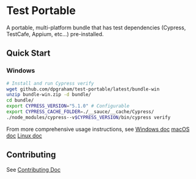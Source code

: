 # Test Portable
A portable, multi-platform bundle that has test dependencies (Cypress, TestCafe, Appium, etc...) pre-installed.

## Quick Start

### Windows
```bash
# Install and run Cypress verify
wget github.com/dpgraham/test-portable/latest/bundle-win
unzip bundle-win.zip -d bundle/
cd bundle/
export CYPRESS_VERSION="5.1.0" # Configurable
export CYPRESS_CACHE_FOLDER=./__sauce/__cache/Cypress/
./node_modules/cypress--v$CYPRESS_VERSION/bin/cypress verify
```

From more comprehensive usage instructions, see
[Windows doc](/docs/WINDOWS.md)
[macOS doc](/docs/MAC_OS.md)
[Linux doc](/docs/LINUX.md)

## Contributing
See [Contributing Doc](contributing.md)
